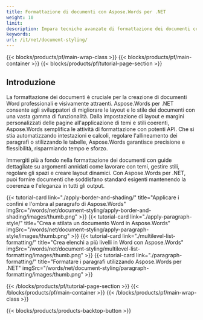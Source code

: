```yaml
---
title: Formattazione di documenti con Aspose.Words per .NET
weight: 10
limit:
description: Impara tecniche avanzate di formattazione dei documenti con Aspose.Words per .NET. Esplora le layout delle pagine, gli stili, i temi e l'automazione del formattazione senza problemi.
keywords:
url: /it/net/document-styling/
---
```

{{< blocks/products/pf/main-wrap-class >}}
{{< blocks/products/pf/main-container >}}
{{< blocks/products/pf/tutorial-page-section >}}

## Introduzione
 
La formattazione dei documenti è cruciale per la creazione di documenti Word professionali e visivamente attraenti. Aspose.Words per .NET consente agli sviluppatori di migliorare le layout e lo stile dei documenti con una vasta gamma di funzionalità. Dalla impostazione di layout e margini personalizzati delle pagine all'applicazione di temi e stili coerenti, Aspose.Words semplifica le attività di formattazione con potenti API. Che si stia automatizzando intestazioni e calcoli, regolare l'allineamento dei paragrafi o stilizzando le tabelle, Aspose.Words garantisce precisione e flessibilità, risparmiando tempo e sforzo.  

Immergiti più a fondo nella formattazione dei documenti con guide dettagliate su argomenti annidati come lavorare con temi, gestire stili, regolare gli spazi e creare layout dinamici. Con Aspose.Words per .NET, puoi fornire documenti che soddisfano standard esigenti mantenendo la coerenza e l'eleganza in tutti gli output.

{{< tutorial-card link="./apply-border-and-shading/" title="Applicare i confini e l'ombra al paragrafo di Aspose.Words" imgSrc="/words/net/document-styling/apply-border-and-shading/images/thumb.png" >}}
{{< tutorial-card link="./apply-paragraph-style/" title="Crea e stilata un documento Word in Aspose.Words" imgSrc="/words/net/document-styling/apply-paragraph-style/images/thumb.png" >}}
{{< tutorial-card link="./multilevel-list-formatting/" title="Crea elenchi a più livelli in Word con Aspose.Words" imgSrc="/words/net/document-styling/multilevel-list-formatting/images/thumb.png" >}}
{{< tutorial-card link="./paragraph-formatting/" title="Formatare i paragrafi utilizzando Aspose.Words per .NET" imgSrc="/words/net/document-styling/paragraph-formatting/images/thumb.png" >}}

{{< /blocks/products/pf/tutorial-page-section >}}
{{< /blocks/products/pf/main-container >}}
{{< /blocks/products/pf/main-wrap-class >}}

{{< blocks/products/products-backtop-button >}}

